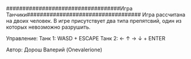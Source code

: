 ###################################Игра Танчики###################################
Игра рассчитана на двоих человек.
В игре присутствует два типа препятсвий, один из которых невозможно разрушить.

Управление:
Танк 1: 
WASD + ESCAPE
Танк 2: 
←  ↑  → ↓ + ENTER

Автор:
Дорош Валерий (Onevalerione)

